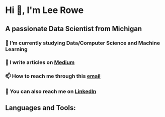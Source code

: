 # Hi 👋, I'm Lee Rowe
## A passionate Data Scientist from Michigan

### 🌱 I’m currently studying Data/Computer Science and Machine Learning

### 📝 I write articles on [Medium](https://medium.com/@leerowe)

### 📫 How to reach me through this [email](mailto:leerowe.business@gmail.com)

### 🔗 You can also reach me on [LinkedIn](https://www.linkedin.com/in/lee-rowe-59895620a)


## Languages and Tools:
